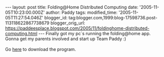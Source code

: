 \-\-- layout: post title: Folding\@Home Distributed Computing date:
\'2005-11-05T10:23:00.000Z\' author: Paddy tags: modified\_time:
\'2005-11-05T11:27:54.046Z\' blogger\_id:
tag:blogger.com,1999:blog-17598736.post-113118622867738679
blogger\_orig\_url:
https://paddeesplace.blogspot.com/2005/11/foldinghome-distributed-computing.html
\-\-- Finally got my pc\`s running the folding\@home app. Gonna get my
parents involved and start up Team Paddy :)\
\
Go
[here](https://www.stanford.edu/group/pandegroup/folding/download.html)
to download the program.
